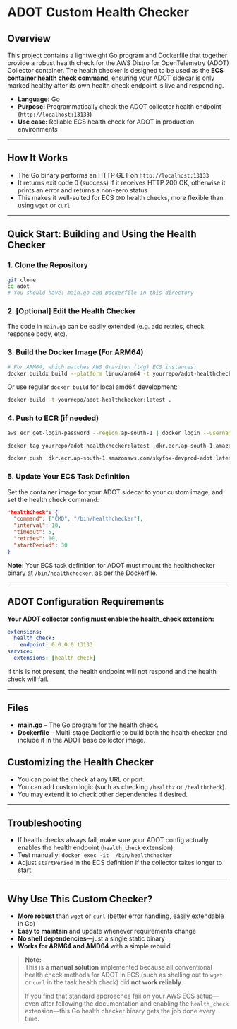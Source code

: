 # ADOT Custom Health Checker

## Overview

This project contains a lightweight Go program and Dockerfile that together provide a robust health check for the AWS Distro for OpenTelemetry (ADOT) Collector container. The health checker is designed to be used as the **ECS container health check command**, ensuring your ADOT sidecar is only marked healthy after its own health check endpoint is live and responding.

- **Language:** Go
- **Purpose:** Programmatically check the ADOT collector health endpoint (`http://localhost:13133`)
- **Use case:** Reliable ECS health check for ADOT in production environments

---

## How It Works

- The Go binary performs an HTTP GET on `http://localhost:13133`
- It returns exit code 0 (success) if it receives HTTP 200 OK, otherwise it prints an error and returns a non-zero status
- This makes it well-suited for ECS `CMD` health checks, more flexible than using `wget` or `curl`

---

## Quick Start: Building and Using the Health Checker

### 1. Clone the Repository

```bash
git clone 
cd adot
# You should have: main.go and Dockerfile in this directory
```

### 2. [Optional] Edit the Health Checker

The code in `main.go` can be easily extended (e.g. add retries, check response body, etc).

### 3. Build the Docker Image (For ARM64)

```bash
# For ARM64, which matches AWS Graviton (t4g) ECS instances:
docker buildx build --platform linux/arm64 -t yourrepo/adot-healthchecker:latest .
```

Or use regular `docker build` for local amd64 development:

```bash
docker build -t yourrepo/adot-healthchecker:latest .
```

### 4. Push to ECR (if needed)

```bash
aws ecr get-login-password --region ap-south-1 | docker login --username AWS --password-stdin .dkr.ecr.ap-south-1.amazonaws.com

docker tag yourrepo/adot-healthchecker:latest .dkr.ecr.ap-south-1.amazonaws.com/skyfox-devprod-adot:latest

docker push .dkr.ecr.ap-south-1.amazonaws.com/skyfox-devprod-adot:latest
```

### 5. Update Your ECS Task Definition

Set the container image for your ADOT sidecar to your custom image, and set the health check command:

```json
"healthCheck": {
  "command": ["CMD", "/bin/healthchecker"],
  "interval": 10,
  "timeout": 5,
  "retries": 10,
  "startPeriod": 30
}
```

**Note:** Your ECS task definition for ADOT must mount the healthchecker binary at `/bin/healthchecker`, as per the Dockerfile.

---

## ADOT Configuration Requirements

**Your ADOT collector config must enable the health_check extension:**

```yaml
extensions:
  health_check:
    endpoint: 0.0.0.0:13133
service:
  extensions: [health_check]
```

If this is not present, the health endpoint will not respond and the health check will fail.

---

## Files

- **main.go** – The Go program for the health check.
- **Dockerfile** – Multi-stage Dockerfile to build both the health checker and include it in the ADOT base collector image.

## Customizing the Health Checker

- You can point the check at any URL or port.
- You can add custom logic (such as checking `/healthz` or `/healthcheck`).
- You may extend it to check other dependencies if desired.

---

## Troubleshooting

- If health checks always fail, make sure your ADOT config actually enables the health endpoint (`health_check` extension).
- Test manually: `docker exec -it  /bin/healthchecker`
- Adjust `startPeriod` in the ECS definition if the collector takes longer to start.

---

## Why Use This Custom Checker?

- **More robust** than `wget` or `curl` (better error handling, easily extendable in Go)
- **Easy to maintain** and update whenever requirements change
- **No shell dependencies**—just a single static binary
- **Works for ARM64 and AMD64** with a simple rebuild

> **Note:**  
> This is a **manual solution** implemented because all conventional health check methods for ADOT in ECS (such as shelling out to `wget` or `curl` in the task health check) did **not work reliably**.  
>  
> If you find that standard approaches fail on your AWS ECS setup—even after following the documentation and enabling the `health_check` extension—this Go health checker binary gets the job done every time.

